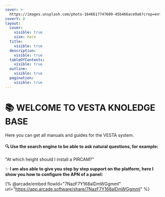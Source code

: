 ```yaml
---
cover: >-
  https://images.unsplash.com/photo-1646617747609-45b466ace9a6?crop=entropy&cs=srgb&fm=jpg&ixid=M3wxOTcwMjR8MHwxfHNlYXJjaHwxMHx8dXNlciUyMG1hbnVhbHxlbnwwfHx8fDE3MDEyNjE0NTd8MA&ixlib=rb-4.0.3&q=85
coverY: 0
layout:
  cover:
    visible: true
    size: hero
  title:
    visible: true
  description:
    visible: true
  tableOfContents:
    visible: true
  outline:
    visible: true
  pagination:
    visible: true
---
```


# 📚 WELCOME TO VESTA KNOLEDGE BASE

Here you can get all manuals and guides for the VESTA system.

#### 🔍 Use the search engine to be able to ask natural questions, for example:&#x20;

&#x20;          "At which height should I install a PIRCAM?"



✨  **I am also able to give you step by step support on the platform, here I show you how to configure the APN of a panel:**

{% @arcade/embed flowId="7NazF7Y168alDmWGgmmI" url="https://app.arcade.software/share/7NazF7Y168alDmWGgmmI" %}

